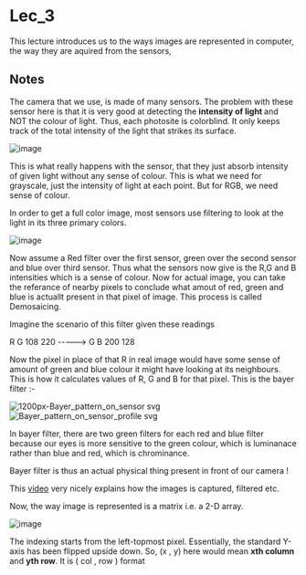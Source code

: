 # Lec_3

This lecture introduces us to the ways images are represented in computer, the way they are aquired from the sensors,

## Notes 

The camera that we use, is made of many sensors. The problem with these sensor here is that it is very good at detecting the <b> intensity of light </b> and NOT the colour of light. Thus, each photosite is colorblind. It only keeps track of the total intensity of the light that strikes its surface. 

![image](https://user-images.githubusercontent.com/103832825/206824216-12ece07f-daa8-42d9-9b4d-f8656f7ebf0f.png)

This is what really happens with the sensor, that they just absorb intensity of given light without any sense of colour. This is what we need for grayscale, just the intensity of light at each point. But for RGB, we need sense of colour.

In order to get a full color image, most sensors use filtering to look at the light in its three primary colors. 

![image](https://user-images.githubusercontent.com/103832825/206824281-212bfd5f-bb66-430e-8f6a-a84368fac012.png)

Now assume a Red filter over the first sensor, green over the second sensor and blue over third sensor.
Thus what the sensors now give is the R,G and B intensities which is a sense of colour. Now for actual image, you can take the referance of nearby pixels to conclude what amout of red, green and blue is actuallt present in that pixel of image. This process is called Demosaicing.

Imagine the scenario of this filter given these readings

R  G          108  220
      ----->
G  B          200  128

Now the pixel in place of that R in real image would have some sense of amount of green and blue colour it might have looking at its neighbours. This is how it calculates values of R, G and B for that pixel.
This is the bayer filter :-

![1200px-Bayer_pattern_on_sensor svg](https://user-images.githubusercontent.com/103832825/206824663-d53bde0e-be52-4e82-804e-76206de91e3a.png)
![Bayer_pattern_on_sensor_profile svg](https://user-images.githubusercontent.com/103832825/206824687-e10e8f38-bbab-4bf2-bd3a-bebf3c8231cf.png)

In bayer filter, there are two green filters for each red and blue filter because our eyes is more sensitive to the green colour, which is luminanace rather than blue and red, which is chrominance.

Bayer filter is thus an actual physical thing present in front of our camera !

This <a href = "https://www.youtube.com/watch?v=LWxu4rkZBLw&t=355s" alt = "Computerphile video on capturing digital images"> video</a> very nicely explains how the images is captured, filtered etc.

Now, the way image is represented is a matrix i.e. a 2-D array.

![image](https://user-images.githubusercontent.com/103832825/206825749-123e739f-b75c-4970-85a8-b8ec5284ac9f.png)

The indexing starts from the left-topmost pixel. Essentially, the standard Y-axis has been flipped upside down.
So, (x , y) here would mean <b>xth column</b> and <b>yth row</b>. It is ( col , row ) format
